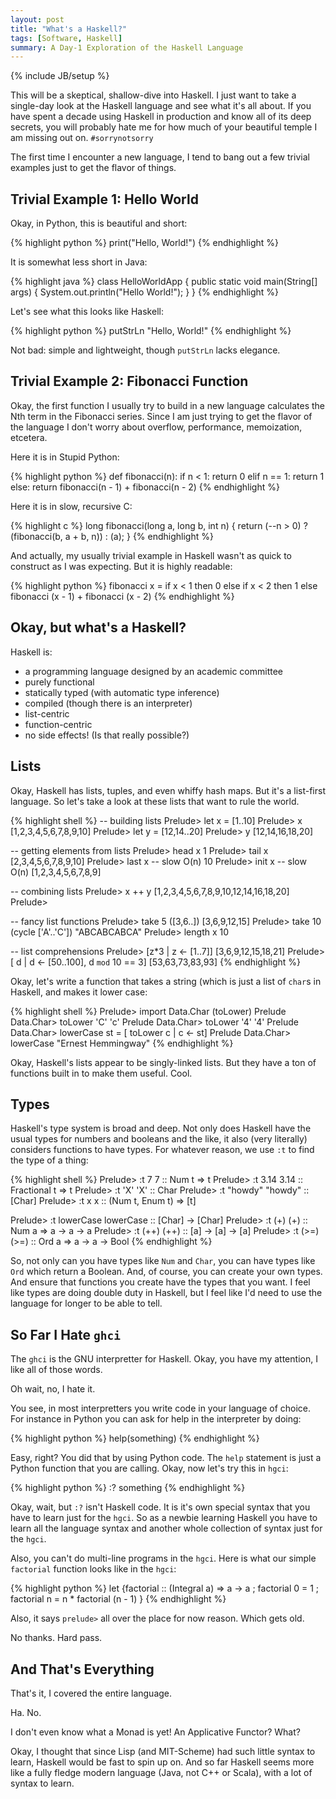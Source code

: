 ```yaml
---
layout: post
title: "What's a Haskell?"
tags: [Software, Haskell]
summary: A Day-1 Exploration of the Haskell Language
---
```

{% include JB/setup %}

This will be a skeptical, shallow-dive into Haskell. I just want to take a single-day look at the Haskell language and see what it's all about. If you have spent a decade using Haskell in production and know all of its deep secrets, you will probably hate me for how much of your beautiful temple I am missing out on.  `#sorrynotsorry`

The first time I encounter a new language, I tend to bang out a few trivial examples just to get the flavor of things.


## Trivial Example 1: Hello World

Okay, in Python, this is beautiful and short:

{% highlight python %}
print("Hello, World!")
{% endhighlight %}

It is somewhat less short in Java:

{% highlight java %}
class HelloWorldApp {
    public static void main(String[] args) {
        System.out.println("Hello World!");
    }
}
{% endhighlight %}

Let's see what this looks like Haskell:

{% highlight python %}
putStrLn "Hello, World!"
{% endhighlight %}

Not bad: simple and lightweight, though `putStrLn` lacks elegance.


## Trivial Example 2: Fibonacci Function

Okay, the first function I usually try to build in a new language calculates the Nth term in the Fibonacci series. Since I am just trying to get the flavor of the language I don't worry about overflow, performance, memoization, etcetera.

Here it is in Stupid Python:

{% highlight python %}
def fibonacci(n):
    if n < 1:
        return 0
    elif n == 1:
        return 1
    else:
        return fibonacci(n - 1) + fibonacci(n - 2)
{% endhighlight %}

Here it is in slow, recursive C:

{% highlight c %}
long fibonacci(long a, long b, int n) {
    return (--n > 0) ? (fibonacci(b, a + b, n)) : (a);
}
{% endhighlight %}

And actually, my usually trivial example in Haskell wasn't as quick to construct as I was expecting. But it is highly readable:

{% highlight python %}
fibonacci x =
  if x < 1
    then 0
    else if x < 2
           then 1
           else fibonacci (x - 1) + fibonacci (x - 2)
{% endhighlight %}


## Okay, but what's a Haskell?

Haskell is:

* a programming language designed by an academic committee
* purely functional
* statically typed (with automatic type inference)
* compiled (though there is an interpreter)
* list-centric
* function-centric
* no side effects! (Is that really possible?)


## Lists

Okay, Haskell has lists, tuples, and even whiffy hash maps. But it's a list-first language. So let's take a look at these lists that want to rule the world.

{% highlight shell %}
-- building lists
Prelude> let x = [1..10]
Prelude> x
[1,2,3,4,5,6,7,8,9,10]
Prelude> let y = [12,14..20]
Prelude> y
[12,14,16,18,20]

-- getting elements from lists
Prelude> head x
1
Prelude> tail x
[2,3,4,5,6,7,8,9,10]
Prelude> last x  -- slow O(n)
10
Prelude> init x  -- slow O(n)
[1,2,3,4,5,6,7,8,9]

-- combining lists
Prelude> x ++ y
[1,2,3,4,5,6,7,8,9,10,12,14,16,18,20]
Prelude> 

-- fancy list functions
Prelude> take 5 ([3,6..])
[3,6,9,12,15]
Prelude> take 10 (cycle ['A'..'C'])
"ABCABCABCA"
Prelude> length x
10

-- list comprehensions
Prelude> [z*3 | z <- [1..7]]
[3,6,9,12,15,18,21]
Prelude> [ d | d <- [50..100], d `mod` 10 == 3]
[53,63,73,83,93]
{% endhighlight %}

Okay, let's write a function that takes a string (which is just a list of `char`s in Haskell, and makes it lower case:

{% highlight shell %}
Prelude> import Data.Char (toLower)
Prelude Data.Char> toLower 'C'
'c'
Prelude Data.Char> toLower '4'
'4'
Prelude Data.Char> lowerCase st = [ toLower c | c <- st] 
Prelude Data.Char> lowerCase "Ernest Hemmingway"
{% endhighlight %}

Okay, Haskell's lists appear to be singly-linked lists. But they have a ton of functions built in to make them useful. Cool.

## Types

Haskell's type system is broad and deep. Not only does Haskell have the usual types for numbers and booleans and the like, it also (very literally) considers functions to have types. For whatever reason, we use `:t` to find the type of a thing:


{% highlight shell %}
Prelude> :t 7
7 :: Num t => t
Prelude> :t 3.14
3.14 :: Fractional t => t
Prelude> :t 'X'
'X' :: Char
Prelude> :t "howdy"
"howdy" :: [Char]
Prelude> :t x
x :: (Num t, Enum t) => [t]

Prelude> :t lowerCase
lowerCase :: [Char] -> [Char]
Prelude> :t (+)
(+) :: Num a => a -> a -> a
Prelude> :t (++)
(++) :: [a] -> [a] -> [a]
Prelude> :t (>=)
(>=) :: Ord a => a -> a -> Bool
{% endhighlight %}

So, not only can you have types like `Num` and `Char`, you can have types like `Ord` which return a Boolean. And, of course, you can create your own types. And ensure that functions you create have the types that you want. I feel like types are doing double duty in Haskell, but I feel like I'd need to use the language for longer to be able to tell.


## So Far I Hate `ghci`

The `ghci` is the GNU interpretter for Haskell. Okay, you have my attention, I like all of those words.

Oh wait, no, I hate it.

You see, in most interpretters you write code in your language of choice. For instance in Python you can ask for help in the interpreter by doing:

{% highlight python %}
help(something)
{% endhighlight %}

Easy, right?  You did that by using Python code. The `help` statement is just a Python function that you are calling. Okay, now let's try this in `hgci`:

{% highlight python %}
:? something
{% endhighlight %}

Okay, wait, but `:?` isn't Haskell code. It is it's own special syntax that you have to learn just for the `hgci`. So as a newbie learning Haskell you have to learn all the language syntax and another whole collection of syntax just for the `hgci`.

Also, you can't do multi-line programs in the `hgci`. Here is what our simple `factorial` function looks like in the `hgci`:

{% highlight python %}
let {factorial :: (Integral a) => a -> a  ; factorial 0 = 1  ; factorial n = n * factorial (n - 1) }
{% endhighlight %}

Also, it says `prelude>` all over the place for now reason. Which gets old.

No thanks. Hard pass.


## And That's Everything

That's it, I covered the entire language.

Ha. No.

I don't even know what a Monad is yet!  An Applicative Functor?  What?

Okay, I thought that since Lisp (and MIT-Scheme) had such little syntax to learn, Haskell would be fast to spin up on. And so far Haskell seems more like a fully fledge modern language (Java, not C++ or Scala), with a lot of syntax to learn.

